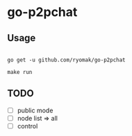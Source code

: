 # go-p2pchat
## Usage 
```

go get -u github.com/ryomak/go-p2pchat

make run
```

## TODO
- [ ] public mode
- [ ] node list => all
- [ ] control
